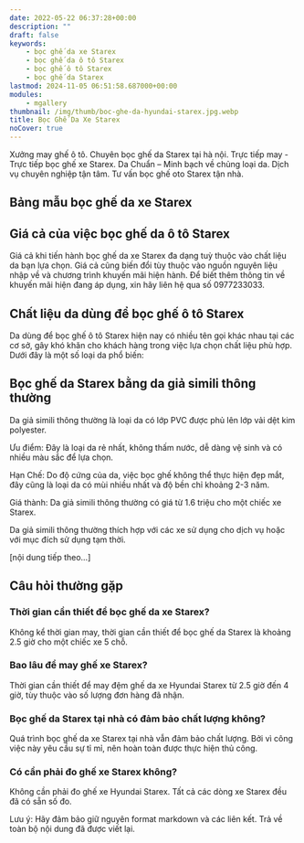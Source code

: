 ```yaml
---
date: 2022-05-22 06:37:28+00:00
description: ""
draft: false
keywords:
    - bọc ghế da xe Starex
    - bọc ghế da ô tô Starex
    - bọc ghế ô tô Starex
    - bọc ghế da Starex
lastmod: 2024-11-05 06:51:58.687000+00:00
modules:
    - mgallery
thumbnail: /img/thumb/boc-ghe-da-hyundai-starex.jpg.webp
title: Bọc Ghế Da Xe Starex
noCover: true
---
```


Xưởng may ghế ô tô. Chuyên bọc ghế da Starex tại hà nội. Trực tiếp may - Trực tiếp bọc ghế xe Starex. Da Chuẩn – Minh bạch về chủng loại da. Dịch vụ chuyên nghiệp tận tâm. Tư vấn bọc ghế oto Starex tận nhà.

## Bảng mẫu bọc ghế da xe Starex

## Giá cả của việc bọc ghế da ô tô Starex

Giá cả khi tiến hành bọc ghế da xe Starex đa dạng tuỳ thuộc vào chất liệu da bạn lựa chọn. Giá cả cũng biến đổi tùy thuộc vào nguồn nguyên liệu nhập về và chương trình khuyến mãi hiện hành. Để biết thêm thông tin về khuyến mãi hiện đang áp dụng, xin hãy liên hệ qua số 0977233033.

## Chất liệu da dùng để bọc ghế ô tô Starex

Da dùng để bọc ghế ô tô Starex hiện nay có nhiều tên gọi khác nhau tại các cơ sở, gây khó khăn cho khách hàng trong việc lựa chọn chất liệu phù hợp. Dưới đây là một số loại da phổ biến:

## Bọc ghế da Starex bằng da giả simili thông thường

Da giả simili thông thường là loại da có lớp PVC được phủ lên lớp vải dệt kim polyester.

Ưu điểm: Đây là loại da rẻ nhất, không thấm nước, dễ dàng vệ sinh và có nhiều màu sắc để lựa chọn.

Hạn Chế: Do độ cứng của da, việc bọc ghế không thể thực hiện đẹp mắt, đây cũng là loại da có mùi nhiều nhất và độ bền chỉ khoảng 2-3 năm.

Giá thành: Da giả simili thông thường có giá từ 1.6 triệu cho một chiếc xe Starex.

Da giả simili thông thường thích hợp với các xe sử dụng cho dịch vụ hoặc với mục đích sử dụng tạm thời.

[nội dung tiếp theo...]

## Câu hỏi thường gặp

### Thời gian cần thiết để bọc ghế da xe Starex?
Không kể thời gian may, thời gian cần thiết để bọc ghế da Starex là khoảng 2.5 giờ cho một chiếc xe 5 chỗ.

### Bao lâu để may ghế xe Starex?
Thời gian cần thiết để may đệm ghế da xe Hyundai Starex từ 2.5 giờ đến 4 giờ, tùy thuộc vào số lượng đơn hàng đã nhận.

### Bọc ghế da Starex tại nhà có đảm bảo chất lượng không?
Quá trình bọc ghế da xe Starex tại nhà vẫn đảm bảo chất lượng. Bởi vì công việc này yêu cầu sự tỉ mỉ, nên hoàn toàn được thực hiện thủ công.

### Có cần phải đo ghế xe Starex không?
Không cần phải đo ghế xe Hyundai Starex. Tất cả các dòng xe Starex đều đã có sẵn số đo.

Lưu ý: Hãy đảm bảo giữ nguyên format markdown và các liên kết. Trả về toàn bộ nội dung đã được viết lại.